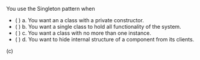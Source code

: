 <panel header="{{ icon_Q_A }} Statements about the Singleton pattern">
<question>

You use the Singleton pattern when

- ( ) a. You want an a class with a private constructor.
- ( ) b. You want a single class to hold all functionality of the system.
- ( ) c. You want a class with no more than one instance.
- ( ) d. You want to hide internal structure of a component from its clients.

<div slot="answer">

(c)

</div>
</question>
</panel>
